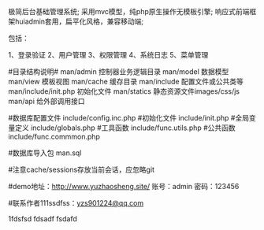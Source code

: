 极简后台基础管理系统; 采用mvc模型，纯php原生操作无模板引擎; 响应式前端框架huiadmin套用，扁平化风格，兼容移动端;

包括：

1、登录验证
2、用户管理
3、权限管理
4、系统日志
5、菜单管理

#目录结构说明#
man/admin 控制器业务逻辑目录
man/model 数据模型
man/view 模板视图
man/cache 缓存目录
man/include 配置文件或公共类等
man/include/init.php 初始化文件
man/statics 静态资源文件images/css/js
man/api 给外部调用接口

#数据库配置文件
include/config.inc.php
#初始化文件
include/init.php
#全局变量定义
include/globals.php
#工具函数
include/func.utils.php
#公共函数
include/func.commmon.php

#数据库导入包
man.sql

#注意cache/sessions存放当前会话，应忽略git

#demo地址：http://www.yuzhaosheng.site/
账号：admin 密码：123456

#联系作者111ssdfss：yzs901224@qq.com

1fdsfsd
fdsadf
fsdafd